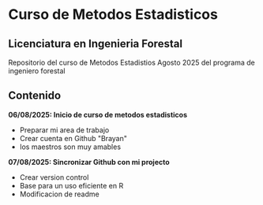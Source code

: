 # Curso de Metodos Estadisticos 
## Licenciatura en Ingenieria Forestal 

Repositorio del curso de Metodos Estadistios Agosto 2025 del programa de ingeniero forestal 

## Contenido

**06/08/2025: Inicio de curso de metodos estadisticos**
 + Preparar mi area de trabajo 
 + Crear cuenta en Github "Brayan"
 + los maestros son muy amables 
 
**07/08/2025: Sincronizar Github con mi projecto**
 + Crear version control
 + Base para un uso eficiente en R 
 + Modificacion de readme